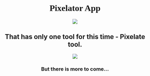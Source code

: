 <div align="center">
	<h1 style="font-family: 'Lucida Console';"> Pixelator App </h1>
	<img src="https://github.com/Spinozanilast/PixelatorApp/assets/107877150/06af5b93-a093-45ef-9c5b-aa2ee6f1965f" />
	<h2> That has only one tool for this time - Pixelate tool. </h2>
	<img src="https://github.com/Spinozanilast/PixelatorApp/assets/107877150/914c36dd-316d-4e0c-98bb-347d7d32d63f"/>
	<h3> But there is more to come... </h3>
</div>
